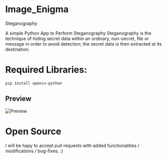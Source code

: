 # Image_Enigma
Steganography 

A simple Python App to Perform Steganography
Steganography is the technique of hiding secret data within an ordinary, non-secret, file or message in order to avoid detection; the secret data is then extracted at its destination.


Required Libraries:
==========================
```
pip install opencv-python
```


## Preview
![Preview](Assets/Image_Enigma.gif)

# Open Source

I will be hapy to accept pull requests with added functionalities / modifications / bug-fixes. :)